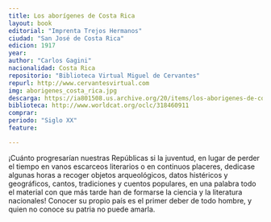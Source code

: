 ```yaml
---
title: Los aborígenes de Costa Rica
layout: book
editorial: "Imprenta Trejos Hermanos"
ciudad: "San José de Costa Rica"
edicion: 1917
year:
author: "Carlos Gagini"
nacionalidad: Costa Rica
repositorio: "Biblioteca Virtual Miguel de Cervantes"
repurl: http://www.cervantesvirtual.com
img: aborigenes_costa_rica.jpg
descarga: https://ia801508.us.archive.org/20/items/los-aborigenes-de-costa-rica-cg/Los%20abor%C3%ADgenes%20de%20Costa%20Rica%20_%20CG.pdf
biblioteca: http://www.worldcat.org/oclc/318460911
comprar: 
periodo: "Siglo XX"
feature:

---
```

 
¡Cuánto progresarían nuestras Repúblicas si la juventud, en lugar de perder el tiempo en vanos escarceos literarios o en continuos placeres, dedicase algunas horas a recoger objetos arqueológicos, datos histéricos y geográficos, cantos, tradiciones y cuentos populares, en una palabra todo el material con que más tarde han de formarse la ciencia y la literatura nacionales! Conocer su propio país es el primer deber de todo hombre, y quien no conoce su patria no puede amarla.
